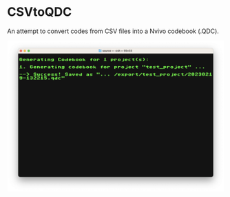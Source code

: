 
# CSVtoQDC

An attempt to convert codes from CSV files into a Nvivo codebook (.QDC).

![](./img/screenshot.png)
